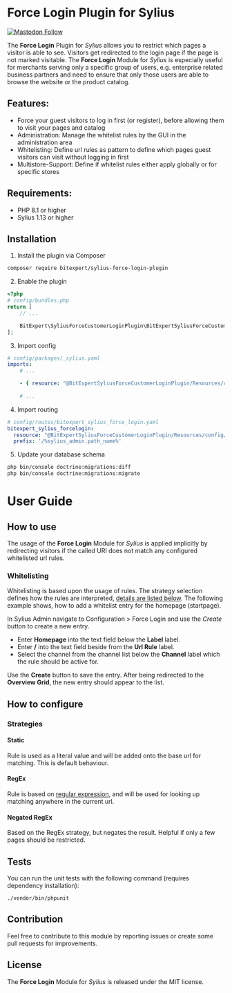 # Force Login Plugin for Sylius

[![Mastodon Follow](https://img.shields.io/mastodon/follow/109408681246972700?domain=https://rheinneckar.social)](https://rheinneckar.social/@bitexpert)

The **Force Login** Plugin for *Sylius* allows you to restrict which pages a visitor is
able to see. Visitors get redirected to the login page if the page is not marked visitable.
The **Force Login** Module for *Sylius* is especially useful for merchants serving only a specific
group of users, e.g. enterprise related business partners and need to ensure that only those users are
able to browse the website or the product catalog.

## Features:
* Force your guest visitors to log in first (or register), before allowing them to visit your pages and catalog
* Administration: Manage the whitelist rules by the GUI in the administration area
* Whitelisting: Define url rules as pattern to define which pages guest visitors can visit without logging in first
* Multistore-Support: Define if whitelist rules either apply globally or for specific stores

## Requirements:
* PHP 8.1 or higher
* Sylius 1.13 or higher

## Installation

1. Install the plugin via Composer
```bash
composer require bitexpert/sylius-force-login-plugin
```

2. Enable the plugin
```php
<?php
# config/bundles.php
return [
    // ...

    BitExpert\SyliusForceCustomerLoginPlugin\BitExpertSyliusForceCustomerLoginPlugin::class => ['all' => true],
];
```

3. Import config
```yaml
# config/packages/_sylius.yaml
imports:
    # ...

    - { resource: "@BitExpertSyliusForceCustomerLoginPlugin/Resources/config/config.yml" }
    
    # ...
```

4. Import routing
```yaml
# config/routes/bitexpert_sylius_force_login.yaml
bitexpert_sylius_forcelogin:
  resource: "@BitExpertSyliusForceCustomerLoginPlugin/Resources/config/admin_routing.yml"
  prefix: '/%sylius_admin.path_name%'
```

5. Update your database schema
```bash
php bin/console doctrine:migrations:diff
php bin/console doctrine:migrations:migrate
```

# User Guide

## How to use
The usage of the **Force Login** Module for *Sylius* is applied implicitly by redirecting visitors
if the called URI does not match any configured whitelisted url rules.

### Whitelisting

Whitelisting is based upon the usage of rules. The strategy selection defines how the rules are interpreted, [details are listed below](#strategies).
The following example shows, how to add a whitelist entry for the homepage (startpage).

In Sylius Admin navigate to Configuration > Force Login and use the *Create* button to create a new entry.

- Enter **Homepage** into the text field below the **Label** label.
- Enter **/** into the text field beside from the **Url Rule** label.
- Select the channel from the channel list below the **Channel** label which the rule should be active for.

Use the **Create** button to save the entry. After being redirected to the **Overview Grid**, the new
entry should appear to the list.

## How to configure

### Strategies

#### Static
Rule is used as a literal value and will be added onto the base url for matching. This is default behaviour.

#### RegEx
Rule is based on [regular expression](https://en.wikipedia.org/wiki/Regular_expression), and will be used for looking up matching anywhere in the current url.

#### Negated RegEx
Based on the RegEx strategy, but negates the result. Helpful if only a few pages should be restricted.

## Tests

You can run the unit tests with the following command (requires dependency installation):

    ./vendor/bin/phpunit

## Contribution
Feel free to contribute to this module by reporting issues or create some pull requests for improvements.

## License
The **Force Login** Module for *Sylius* is released under the MIT license.
